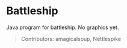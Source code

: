 # Battleship
Java program for battleship. No graphics yet.
> Contributors: amagicalsoup, Nettlespike
